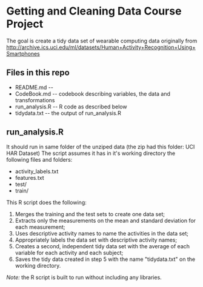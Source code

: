 # Getting and Cleaning Data Course Project
The goal is create a tidy data set of wearable computing data originally from http://archive.ics.uci.edu/ml/datasets/Human+Activity+Recognition+Using+Smartphones

## Files in this repo
* README.md -- 
* CodeBook.md -- codebook describing variables, the data and transformations
* run_analysis.R -- R code as described below
* tidydata.txt -- the output of run_analysis.R

## run_analysis.R

It should run in same folder of the unziped data (the zip had this folder: UCI HAR Dataset)
The script assumes it has in it's working directory the following files and folders:
* activity_labels.txt
* features.txt
* test/
* train/

This R script does the following:
1. Merges the training and the test sets to create one data set;
2. Extracts only the measurements on the mean and standard deviation for each measurement;
3. Uses descriptive activity names to name the activities in the data set;
4. Appropriately labels the data set with descriptive activity names;
5. Creates a second, independent tidy data set with the average of each variable for each activity and each subject;
6. Saves the tidy data created in step 5 with the name "tidydata.txt" on the working directory.

*Note:* the R script is built to run without including any libraries.

